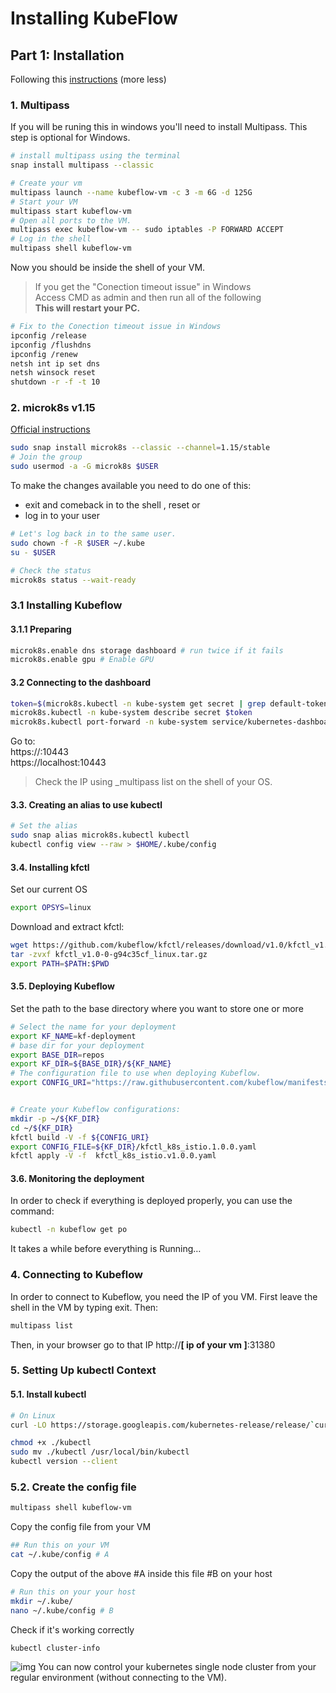 # Installing KubeFlow
## Part 1: Installation
Following this [instructions](https://yann-leguilly.gitlab.io/post/2020-03-04-kubeflow-on-laptop/) (more less)

### 1. Multipass
If you will be runing this in windows you'll need to install Multipass. This step is optional for Windows.

```bash
# install multipass using the terminal
snap install multipass --classic
```

```bash
# Create your vm
multipass launch --name kubeflow-vm -c 3 -m 6G -d 125G
# Start your VM
multipass start kubeflow-vm
# Open all ports to the VM.
multipass exec kubeflow-vm -- sudo iptables -P FORWARD ACCEPT
# Log in the shell
multipass shell kubeflow-vm
```
Now you should be inside the shell of your VM.

> If you get the "Conection timeout issue" in Windows<br>
> Access CMD as admin and then run all of the following <br>
> **This will restart your PC.**

```bash
# Fix to the Conection timeout issue in Windows
ipconfig /release
ipconfig /flushdns
ipconfig /renew
netsh int ip set dns
netsh winsock reset
shutdown -r -f -t 10
```
### 2. microk8s v1.15
[Official instructions](https://microk8s.io/docs)

```bash
sudo snap install microk8s --classic --channel=1.15/stable
# Join the group
sudo usermod -a -G microk8s $USER
```

To make the changes available you need to do one of this:
- exit and comeback in to the shell , reset or
- log in to your user

```bash
# Let's log back in to the same user.
sudo chown -f -R $USER ~/.kube
su - $USER
```

```bash
# Check the status
microk8s status --wait-ready
```


### 3.1 Installing Kubeflow
#### 3.1.1 Preparing

```bash
microk8s.enable dns storage dashboard # run twice if it fails
microk8s.enable gpu # Enable GPU
```

#### 3.2 Connecting to the dashboard
```bash
token=$(microk8s.kubectl -n kube-system get secret | grep default-token | cut -d " " -f1)
microk8s.kubectl -n kube-system describe secret $token
microk8s.kubectl port-forward -n kube-system service/kubernetes-dashboard 10443:443 --address 0.0.0.0 &  
```
Go to:<br>
https://<ip>:10443<br>
https://localhost:10443
> Check the IP using _multipass list on the shell of your OS.

#### 3.3. Creating an alias to use kubectl
```bash
# Set the alias
sudo snap alias microk8s.kubectl kubectl
kubectl config view --raw > $HOME/.kube/config
```

#### 3.4. Installing kfctl
Set our current OS

```bash
export OPSYS=linux
```
Download and extract kfctl:
```bash
wget https://github.com/kubeflow/kfctl/releases/download/v1.0/kfctl_v1.0-0-g94c35cf_linux.tar.gz
tar -zvxf kfctl_v1.0-0-g94c35cf_linux.tar.gz
export PATH=$PATH:$PWD
```

#### 3.5. Deploying Kubeflow

Set the path to the base directory where you want to store one or more

```bash
# Select the name for your deployment
export KF_NAME=kf-deployment
# base dir for your deployment
export BASE_DIR=repos  
export KF_DIR=${BASE_DIR}/${KF_NAME}
# The configuration file to use when deploying Kubeflow.
export CONFIG_URI="https://raw.githubusercontent.com/kubeflow/manifests/v1.0-branch/kfdef/kfctl_k8s_istio.v1.0.0.yaml"  


# Create your Kubeflow configurations:
mkdir -p ~/${KF_DIR}
cd ~/${KF_DIR}
kfctl build -V -f ${CONFIG_URI}
export CONFIG_FILE=${KF_DIR}/kfctl_k8s_istio.1.0.0.yaml
kfctl apply -V -f  kfctl_k8s_istio.v1.0.0.yaml
```
#### 3.6. Monitoring the deployment
In order to check if everything is deployed properly, you can use the command:
```bash
kubectl -n kubeflow get po
```
It takes a while before everything is Running…

### 4. Connecting to Kubeflow
In order to connect to Kubeflow, you need the IP of you VM. First leave the shell in the VM by typing exit. Then:

```bash
multipass list
```

Then, in your browser go to that IP http://**[ ip of your vm ]**:31380

### 5. Setting Up kubectl Context
#### 5.1. Install kubectl

```bash
# On Linux
curl -LO https://storage.googleapis.com/kubernetes-release/release/`curl -s https://storage.googleapis.com/kubernetes-release/release/stable.txt`/bin/linux/amd64/kubectl
```

```bash
chmod +x ./kubectl
sudo mv ./kubectl /usr/local/bin/kubectl
kubectl version --client
```

### 5.2. Create the config file

```bash
multipass shell kubeflow-vm
```

Copy the config file from your VM
```bash
## Run this on your VM
cat ~/.kube/config # A
```
Copy the output of the above #A inside this file #B on your host
```bash
# Run this on your your host
mkdir ~/.kube/
nano ~/.kube/config # B
```

Check if it's working correctly
```bash
kubectl cluster-info
```

![img](https://yann-leguilly.gitlab.io/img/installing-kubeFlow/img12.png)
You can now control your kubernetes single node cluster from your regular environment (without connecting to the VM).
